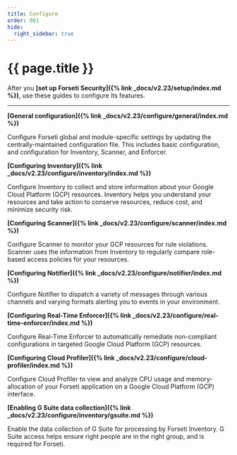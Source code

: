 ```yaml
---
title: Configure
order: 001
hide:
  right_sidebar: true
---
```


# {{ page.title }}

After you **[set up Forseti Security]({% link _docs/v2.23/setup/index.md %})**,
use these guides to configure its features.

---

**[General configuration]({% link _docs/v2.23/configure/general/index.md %})**

Configure Forseti global and module-specific settings by updating the centrally-maintained
configuration file. This includes basic configuration, and configuration for Inventory, Scanner,
and Enforcer.

**[Configuring Inventory]({% link _docs/v2.23/configure/inventory/index.md %})**

Configure Inventory to collect and store information about your Google Cloud Platform (GCP) resources.
Inventory helps you understand your resources and take action to conserve resources, reduce cost, and
minimize security risk.

**[Configuring Scanner]({% link _docs/v2.23/configure/scanner/index.md %})**

Configure Scanner to monitor your GCP resources for rule violations. Scanner uses the information
from Inventory to regularly compare role-based access policies for your resources.

**[Configuring Notifier]({% link _docs/v2.23/configure/notifier/index.md %})**

Configure Notifier to dispatch a variety of messages through various channels and varying formats
alerting you to events in your environment.

**[Configuring Real-Time Enforcer]({% link _docs/v2.23/configure/real-time-enforcer/index.md %})**

Configure Real-Time Enforcer to automatically remediate non-compliant configurations in targeted 
Google Cloud Platform (GCP) resources.

**[Configuring Cloud Profiler]({% link _docs/v2.23/configure/cloud-profiler/index.md %})**

Configure Cloud Profiler to view and analyze CPU usage and memory-allocation of your Forseti application on a 
Google Cloud Platform (GCP) interface.

**[Enabling G Suite data collection]({% link _docs/v2.23/configure/inventory/gsuite.md %})**

Enable the data collection of G Suite for processing by Forseti Inventory. G Suite access helps
ensure right people are in the right group, and is required for Forseti.
